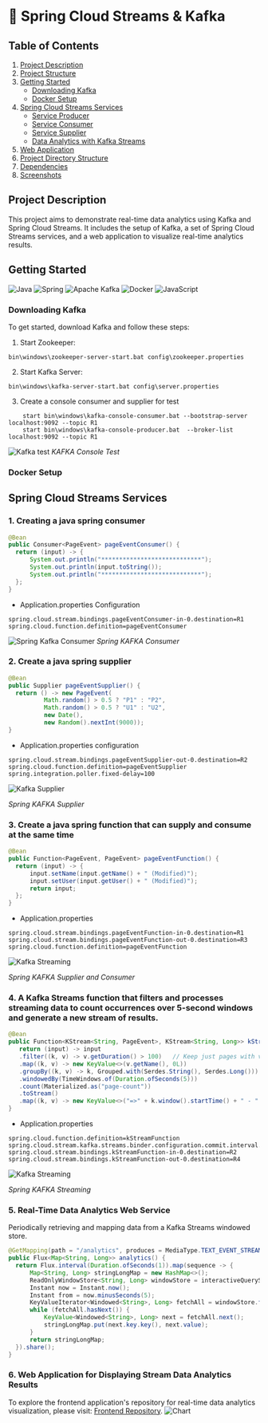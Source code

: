 # 🍃 Spring Cloud Streams & Kafka 

## Table of Contents
1. [Project Description](#project-description)
2. [Project Structure](#project-structure)
3. [Getting Started](#getting-started)
    - [Downloading Kafka](#downloading-kafka)
    - [Docker Setup](#docker-setup)
4. [Spring Cloud Streams Services](#spring-cloud-streams-services)
    - [Service Producer](#service-producer)
    - [Service Consumer](#service-consumer)
    - [Service Supplier](#service-supplier)
    - [Data Analytics with Kafka Streams](#data-analytics-with-kafka-streams)
5. [Web Application](#web-application)
6. [Project Directory Structure](#project-directory-structure)
7. [Dependencies](#dependencies)
8. [Screenshots](#screenshots)

## Project Description
This project aims to demonstrate real-time data analytics using Kafka and Spring Cloud Streams. It includes the setup of Kafka, a set of Spring Cloud Streams services, and a web application to visualize real-time analytics results.

## Getting Started
![Java](https://img.shields.io/badge/java-%23ED8B00.svg?style=for-the-badge&logo=openjdk&logoColor=white)
![Spring](https://img.shields.io/badge/spring-%236DB33F.svg?style=for-the-badge&logo=spring&logoColor=white)
![Apache Kafka](https://img.shields.io/badge/Apache%20Kafka-000?style=for-the-badge&logo=apachekafka)
![Docker](https://img.shields.io/badge/docker-%230db7ed.svg?style=for-the-badge&logo=docker&logoColor=white)
![JavaScript](https://img.shields.io/badge/javascript-%23323330.svg?style=for-the-badge&logo=javascript&logoColor=%23F7DF1E)

### Downloading Kafka

To get started, download Kafka and follow these steps:
1. Start Zookeeper:
```
bin\windows\zookeeper-server-start.bat config\zookeeper.properties
```
2. Start Kafka Server:
```
bin\windows\kafka-server-start.bat config\server.properties
```
3. Create a console consumer and supplier for test
```
    start bin\windows\kafka-console-consumer.bat --bootstrap-server localhost:9092 --topic R1
    start bin\windows\kafka-console-producer.bat  --broker-list localhost:9092 --topic R1
```
![Kafka test](assets/kafka%20console%20test.png)
*KAFKA Console Test*

### Docker Setup


## Spring Cloud Streams Services
### 1. Creating a java spring consumer
```java
@Bean
public Consumer<PageEvent> pageEventConsumer() {
  return (input) -> {
      System.out.println("****************************");
      System.out.println(input.toString());
      System.out.println("****************************");
  };
}
```
- Application.properties Configuration
```
spring.cloud.stream.bindings.pageEventConsumer-in-0.destination=R1
spring.cloud.function.definition=pageEventConsumer
```
![Spring Kafka Consumer](assets/kafka%20spring%20consumer.png)
*Spring KAFKA Consumer*

### 2. Create a java spring supplier
```java
@Bean
public Supplier pageEventSupplier() {
  return () -> new PageEvent(
          Math.random() > 0.5 ? "P1" : "P2",
          Math.random() > 0.5 ? "U1" : "U2",
          new Date(),
          new Random().nextInt(9000));
}
```
- Application.properties configuration
```
spring.cloud.stream.bindings.pageEventSupplier-out-0.destination=R2
spring.cloud.function.definition=pageEventSupplier
spring.integration.poller.fixed-delay=100
```
![Kafka Supplier](assets/spring%20kafka%20supplier.gif)

*Spring KAFKA Supplier*

### 3. Create a java spring function that can supply and consume at the same time
```java
@Bean
public Function<PageEvent, PageEvent> pageEventFunction() {
  return (input) -> {
      input.setName(input.getName() + " (Modified)");
      input.setUser(input.getUser() + " (Modified)");
      return input;
  };
}
```
- Application.properties
```
spring.cloud.stream.bindings.pageEventFunction-in-0.destination=R1
spring.cloud.stream.bindings.pageEventFunction-out-0.destination=R3
spring.cloud.function.definition=pageEventFunction
```
![Kafka Streaming](assets/spring%20kafka%20supplier%20and%20consumer.png)

*Spring KAFKA Supplier and Consumer*

### 4. A Kafka Streams function that filters and processes streaming data to count occurrences over 5-second windows and generate a new stream of results.
```java
@Bean
public Function<KStream<String, PageEvent>, KStream<String, Long>> kStreamFunction() {
   return (input) -> input
   .filter((k, v) -> v.getDuration() > 100)   // Keep just pages with viewer duration > 100
   .map((k, v) -> new KeyValue<>(v.getName(), 0L))
   .groupBy((k, v) -> k, Grouped.with(Serdes.String(), Serdes.Long()))
   .windowedBy(TimeWindows.of(Duration.ofSeconds(5)))
   .count(Materialized.as("page-count"))
   .toStream()
   .map((k, v) -> new KeyValue<>("=>" + k.window().startTime() + " - " + k.window().endTime() + " - " + k.key(), v));
}
```
- Application.properties
```
spring.cloud.function.definition=kStreamFunction
spring.cloud.stream.kafka.streams.binder.configuration.commit.interval.ms=1000
spring.cloud.stream.bindings.kStreamFunction-in-0.destination=R2
spring.cloud.stream.bindings.kStreamFunction-out-0.destination=R4
```
![Kafka Streaming](assets/kafka%20streaming.gif)

*Spring KAFKA Streaming*

### 5. Real-Time Data Analytics Web Service
Periodically retrieving and mapping data from a Kafka Streams windowed store.
```java
@GetMapping(path = "/analytics", produces = MediaType.TEXT_EVENT_STREAM_VALUE)
public Flux<Map<String, Long>> analytics() {
  return Flux.interval(Duration.ofSeconds(1)).map(sequence -> {
      Map<String, Long> stringLongMap = new HashMap<>();
      ReadOnlyWindowStore<String, Long> windowStore = interactiveQueryService.getQueryableStore("page-count", QueryableStoreTypes.windowStore());
      Instant now = Instant.now();
      Instant from = now.minusSeconds(5);
      KeyValueIterator<Windowed<String>, Long> fetchAll = windowStore.fetchAll(from, now);
      while (fetchAll.hasNext()) {
          KeyValue<Windowed<String>, Long> next = fetchAll.next();
          stringLongMap.put(next.key.key(), next.value);
      }
      return stringLongMap;
  }).share();
}
```

### 6. Web Application for Displaying Stream Data Analytics Results
To explore the frontend application's repository for real-time data analytics visualization, please visit: [Frontend Repository](https://github.com/Slimani-CE/real-time-streaming-front-end).
![Chart](assets/chart.png)